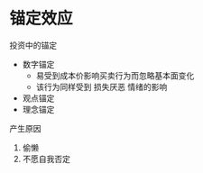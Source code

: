 # 锚定效应

投资中的锚定

- 数字锚定
  - 易受到成本价影响买卖行为而忽略基本面变化
  - 该行为同样受到 损失厌恶 情绪的影响
- 观点锚定
- 理念锚定

产生原因

1. 偷懒
2. 不愿自我否定
